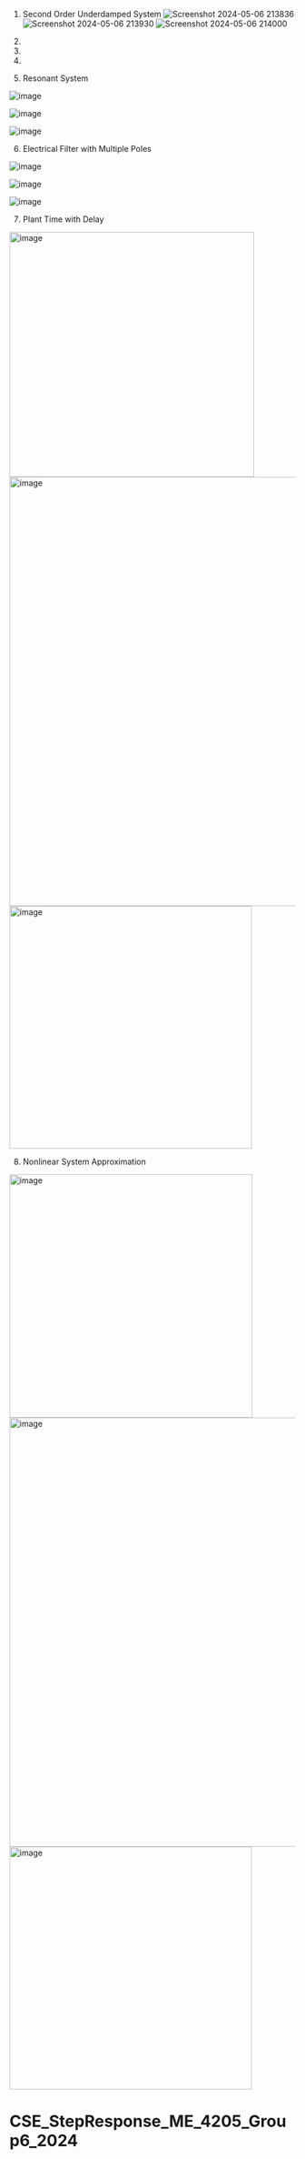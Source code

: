 1. Second Order Underdamped System
  ![Screenshot 2024-05-06 213836](https://github.com/hannahsuzette/CSE_StepResponse_ME_4205_Group6_2024/assets/159043076/c5c58d8d-8efe-4f67-abe0-5f8dbea1bec3)
  ![Screenshot 2024-05-06 213930](https://github.com/hannahsuzette/CSE_StepResponse_ME_4205_Group6_2024/assets/159043076/a7522289-b89c-488d-bf9a-6337d9cf17ce)
  ![Screenshot 2024-05-06 214000](https://github.com/hannahsuzette/CSE_StepResponse_ME_4205_Group6_2024/assets/159043076/41fb98f6-504c-42eb-9814-1d7465362ccc)

2.

3.

4.

5. Resonant System

![image](https://github.com/hannahsuzette/CSE_StepResponse_ME_4205_Group6_2024/assets/161543991/5765f1cc-a775-4faa-b35c-a63df1c6ff0e)

![image](https://github.com/hannahsuzette/CSE_StepResponse_ME_4205_Group6_2024/assets/161543991/82667618-4ec0-454e-b903-0a374aa8512b)

![image](https://github.com/hannahsuzette/CSE_StepResponse_ME_4205_Group6_2024/assets/161543991/bac25c42-c486-4390-89c2-2fc2f7d524a9)

6. Electrical Filter with Multiple Poles

![image](https://github.com/hannahsuzette/CSE_StepResponse_ME_4205_Group6_2024/assets/161543991/148b0873-f0c0-4c58-913b-e340a98f30c2)

![image](https://github.com/hannahsuzette/CSE_StepResponse_ME_4205_Group6_2024/assets/161543991/738cb6fd-e4ba-40b2-9ffe-caa5243e7060)

![image](https://github.com/hannahsuzette/CSE_StepResponse_ME_4205_Group6_2024/assets/161543991/8338f04b-f288-4fe3-8363-1ecf3c9df85b)

7. Plant Time with Delay
<img width="431" alt="image" src="https://github.com/hannahsuzette/CSE_StepResponse_ME_4205_Group6_2024/assets/159096382/5e7f324c-cd89-485b-bb95-8d8aa62e2e0d">
<img width="755" alt="image" src="https://github.com/hannahsuzette/CSE_StepResponse_ME_4205_Group6_2024/assets/159096382/e633c23e-4439-4b9d-bae1-2df0a1fd0f23">
<img width="427" alt="image" src="https://github.com/hannahsuzette/CSE_StepResponse_ME_4205_Group6_2024/assets/159096382/92b925a6-86e5-4a37-87ef-2b510e8df926">

8. Nonlinear System Approximation
<img width="428" alt="image" src="https://github.com/hannahsuzette/CSE_StepResponse_ME_4205_Group6_2024/assets/159096382/45658039-95ac-45ee-bdb4-3cff0c3c4164">
<img width="755" alt="image" src="https://github.com/hannahsuzette/CSE_StepResponse_ME_4205_Group6_2024/assets/159096382/e99d1ec1-1433-4729-9d37-d4eab722d251">
<img width="427" alt="image" src="https://github.com/hannahsuzette/CSE_StepResponse_ME_4205_Group6_2024/assets/159096382/6d47091e-baaa-4e2d-a213-d07394c7471e">

# CSE_StepResponse_ME_4205_Group6_2024
